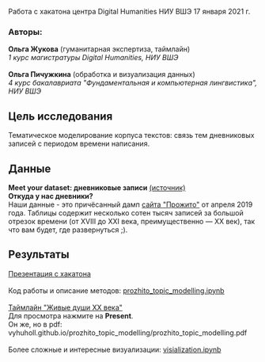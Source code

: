Работа с хакатона центра Digital Humanities НИУ ВШЭ 17 января 2021 г.
### Авторы:
**Ольга Жукова** (гуманитарная экспертиза, таймлайн)<br>
*1 курс магистратуры Digital Humanities, НИУ ВШЭ*<br>
<br>
**Ольга Пичужкина** (обработка и визуализация данных)<br>
*4 курс бакалавриата "Фундаментальная и компьютерная лингвистика", НИУ ВШЭ*
<br>
## Цель исследования
Тематическое моделирование корпуса текстов: связь тем дневниковых записей с периодом времени написания.
## Данные
**Meet your dataset: дневниковые записи** [(источник)](https://t.me/c/1358367494/782)<br>
**Откуда у нас дневники?**<br>
Наши данные - это причёсанный дамп [сайта "Прожито"](https://prozhito.org) от апреля 2019 года. Таблицы содержит несколько сотен тысяч записей за большой отрезок времени (от XVIII до XXI века, преимущественно — XX век), так что вам будет, где развернуться ;).
## Результаты
[Презентация с хакатона](презентация_с_хакатона.pdf)<br>
<br>
Код работы и описание методов: [prozhito_topic_modelling.ipynb](prozhito_topic_modelling.ipynb)<br>
<br>
[Таймлайн "Живые души XX века"](https://www.sutori.com/story/zhivyie-dushi-xx-vieka--LVLEntAwko13P3cmo1Chy9D8)<br>
Для просмотра нажмите на **Present**.<br>
Он же, но в pdf: vyhuholl.github.io/prozhito_topic_modelling/prozhito_topic_modelling.pdf <br>
<br>
Более сложные и интересные визуализации: [visialization.ipynb](visialization.ipynb)
